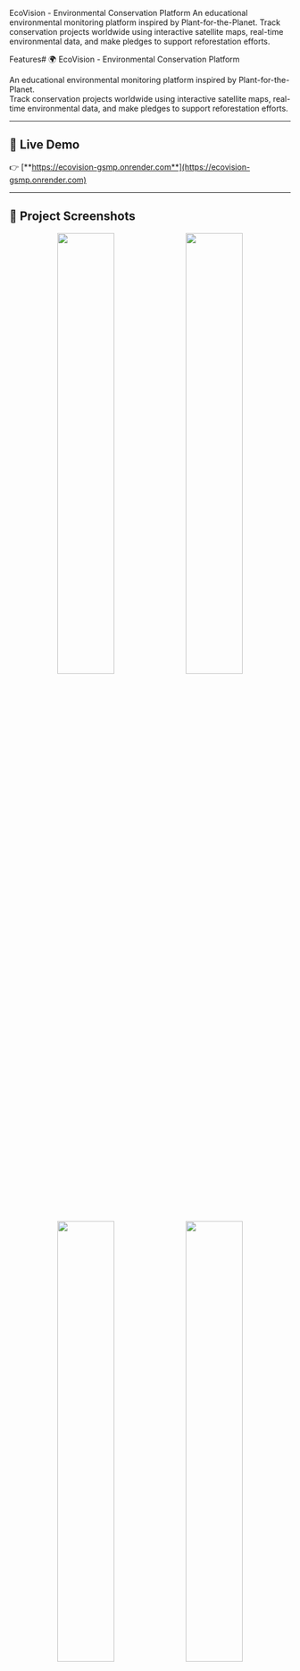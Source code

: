 EcoVision - Environmental Conservation Platform
An educational environmental monitoring platform inspired by Plant-for-the-Planet. Track conservation projects worldwide using interactive satellite maps, real-time environmental data, and make pledges to support reforestation efforts.

Features# 🌍 EcoVision - Environmental Conservation Platform  

An educational environmental monitoring platform inspired by Plant-for-the-Planet.  
Track conservation projects worldwide using interactive satellite maps, real-time environmental data, and make pledges to support reforestation efforts.  

---

## 🚀 Live Demo  
👉 [**https://ecovision-gsmp.onrender.com**](https://ecovision-gsmp.onrender.com)  

---

<h2>📸 Project Screenshots</h2>

<p align="center">
  <img src="https://raw.githubusercontent.com/Ohadha-bobly/EcoVision/main/Screenshots/home-view.png" width="45%" />
  <img src="https://raw.githubusercontent.com/Ohadha-bobly/EcoVision/main/Screenshots/satellite-view.png" width="45%" />
</p>

<p align="center">
  <img src="https://raw.githubusercontent.com/Ohadha-bobly/EcoVision/main/Screenshots/project-details.png" width="45%" />
  <img src="https://raw.githubusercontent.com/Ohadha-bobly/EcoVision/main/Screenshots/map-view.png" width="45%" />
</p>

## ✨ Features  

- 🗺️ **Interactive Maps** – Explore projects with OpenStreetMap, NASA GIBS satellite imagery, and OpenWeatherMap weather overlays  
- 🌳 **Project Management** – Full CRUD admin interface for managing conservation projects  
- 💚 **Pledge System** – Multi-step pledge flow with impact calculations  
- 🔐 **Authentication** – Secure login and registration with Supabase  
- 📊 **Real-time Data** – Track trees planted, area restored, and CO₂ offset  
- 🌙 **Dark Mode** – Full dark mode support throughout the application  
- 📱 **Responsive** – Mobile-friendly design that works on all devices  

---

## 🧱 Tech Stack  

**Frontend:** React 18, TypeScript, Tailwind CSS, Shadcn UI  
**Mapping:** Leaflet, React-Leaflet  
**State Management:** TanStack Query (React Query)  
**Forms:** React Hook Form + Zod  
**Backend:** Express.js, Node.js  
**Database:** PostgreSQL (Supabase)  
**ORM:** Drizzle  

---

## ⚙️ Environment Variables  

Copy `.env.example` → `.env` and fill in your credentials:  

```bash
# Database (Supabase)
DATABASE_URL=postgresql://user:password@host:port/database

# Supabase
VITE_SUPABASE_URL=https://your-project.supabase.co
VITE_SUPABASE_ANON_KEY=your-anon-key

# OpenWeatherMap API
VITE_OPENWEATHER_API_KEY=your-openweathermap-api-key

# Copernicus Dataspace
DATASPACE_USERNAME=your-dataspace-email
DATASPACE_PASSWORD=your-dataspace-password

# NASA Earthdata
NASA_EARTHDATA_USERNAME=your-nasa-username
NASA_EARTHDATA_PASSWORD=your-nasa-password

# Session Secret
SESSION_SECRET=your-session-secret-here

🗺️ Interactive Maps - Explore projects with OpenStreetMap, NASA GIBS satellite imagery, and OpenWeatherMap weather overlays
🌳 Project Management - Full CRUD admin interface for managing conservation projects
💚 Pledge System - Multi-step pledge flow with impact calculations
🔐 Authentication - Secure login and registration with Supabase
📊 Real-time Data - Track trees planted, area restored, and CO₂ offset
🌙 Dark Mode - Full dark mode support throughout the application
📱 Responsive - Mobile-friendly design that works on all devices
Tech Stack
Frontend: React 18, TypeScript, Tailwind CSS, Shadcn UI
Mapping: Leaflet, React-Leaflet
State Management: TanStack Query (React Query)
Forms: React Hook Form with Zod validation
Backend: Express.js, Node.js
Database: PostgreSQL (Supabase)
ORM: Drizzle
Environment Variables
Copy .env.example to .env and fill in your credentials:

# Database (Supabase)
DATABASE_URL=postgresql://user:password@host:port/database

# Supabase
VITE_SUPABASE_URL=https://your-project.supabase.co
VITE_SUPABASE_ANON_KEY=your-anon-key

# OpenWeatherMap API
VITE_OPENWEATHER_API_KEY=your-openweathermap-api-key

# Copernicus Dataspace (for satellite imagery)
DATASPACE_USERNAME=your-dataspace-email
DATASPACE_PASSWORD=your-dataspace-password

# NASA Earthdata (for GIBS satellite data)
NASA_EARTHDATA_USERNAME=your-nasa-username
NASA_EARTHDATA_PASSWORD=your-nasa-password

# Session Secret (generate a random string)
SESSION_SECRET=your-session-secret-here
Getting API Keys
Supabase:

Go to Supabase Dashboard
Create a new project
Get your DATABASE_URL from Settings → Database → Connection string (use Transaction pooler)
Get VITE_SUPABASE_URL and VITE_SUPABASE_ANON_KEY from Settings → API
OpenWeatherMap:

Sign up at OpenWeatherMap
Get your API key from your account dashboard
Copernicus Dataspace:

Register at Copernicus Dataspace
Use your registration email and password
NASA Earthdata:

Register at NASA Earthdata
Use your username and password
Installation
Clone the repository

Install dependencies:

npm install
Set up environment variables (see above)

Push database schema:

npx drizzle-kit push
Seed the database with sample projects:

curl -X POST http://localhost:5000/api/seed
Start the development server:

npm run dev
The app will be available at http://localhost:5000

Deployment
Deploying to Vercel
Install Vercel CLI:

npm i -g vercel
Login to Vercel:

vercel login
Deploy:

vercel
Add environment variables in Vercel Dashboard:

Go to your project settings
Navigate to "Environment Variables"
Add all variables from .env.example
Redeploy to apply environment variables:

vercel --prod
Deploying to Netlify
Install Netlify CLI:

npm i -g netlify-cli
Login to Netlify:

netlify login
Initialize your site:

netlify init
Configure build settings:

Build command: npm run build
Publish directory: dist
Add environment variables:

netlify env:set VARIABLE_NAME value
Repeat for all variables in .env.example

Deploy:

netlify deploy --prod
API Endpoints
Projects
GET /api/projects - Get all projects
GET /api/projects/:id - Get project by ID
POST /api/projects - Create new project
PATCH /api/projects/:id - Update project
DELETE /api/projects/:id - Delete project
Pledges
GET /api/pledges - Get all pledges (supports ?userId=x and ?projectId=x)
POST /api/pledges - Create new pledge
Authentication
POST /api/auth/register - Register new user
POST /api/auth/login - Login user
Utilities
POST /api/seed - Seed database with sample projects
Project Structure
.
├── client/                 # Frontend React application
│   ├── src/
│   │   ├── components/    # Reusable UI components
│   │   ├── pages/        # Page components
│   │   ├── lib/          # Utilities and helpers
│   │   └── App.tsx       # Main app component
│   └── index.html
├── server/                # Backend Express application
│   ├── db.ts             # Database connection
│   ├── storage.ts        # Data access layer
│   ├── routes.ts         # API routes
│   └── index.ts          # Server entry point
├── shared/               # Shared code between client and server
│   └── schema.ts         # Database schema and types
└── README.md
Map Layers
OpenStreetMap: Default basemap showing roads, cities, and terrain
Satellite: NASA GIBS MODIS Terra true color satellite imagery
Weather: OpenWeatherMap cloud coverage overlay
Toggle layers using the controls in the top-right corner of the map.

License
This is an educational project created for demonstration purposes only. It is not affiliated with or endorsed by Plant-for-the-Planet.

Acknowledgments
Inspired by Plant-for-the-Planet
Map data from OpenStreetMap contributors
Satellite imagery from NASA GIBS
Weather data from OpenWeatherMap
Conservation images from Unsplash
Note: This is a demonstration project. For production use, additional security measures, error handling, and payment integration would be required.